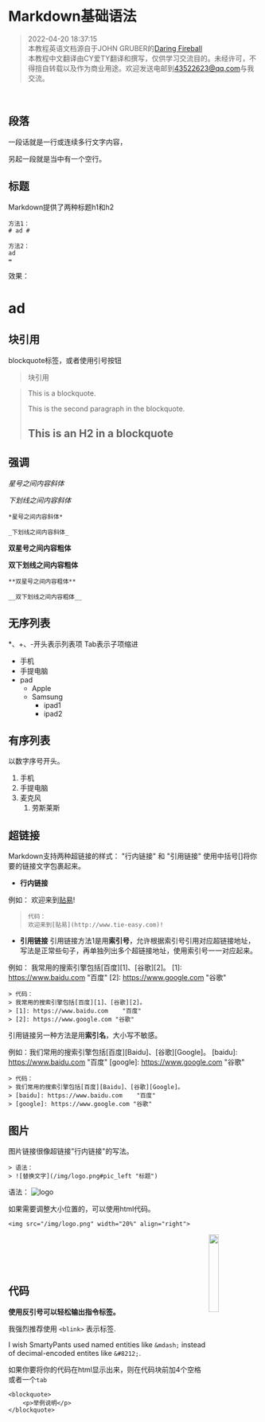 # Markdown基础语法


> 2022-04-20 18:37:15 
> <br>本教程英语文档源自于JOHN GRUBER的[Daring Fireball](https://daringfireball.net/projects/markdown/basics)
> <br>本教程中文翻译由CY爱TY翻译和撰写，仅供学习交流目的。未经许可，不得擅自转载以及作为商业用途。欢迎发送电邮到<43522623@qq.com>与我交流。


<br>

## 段落 ##
一段话就是一行或连续多行文字内容，
 
另起一段就是当中有一个空行。


## 标题 ##
Markdown提供了两种标题h1和h2

    方法1：
    # ad #
    
    方法2：
    ad
    =

效果：

ad
=

## 块引用 ##
blockquote标签，或者使用引号按钮

<blockquote>块引用</blockquote>


> <p>This is a blockquote.</p>
> 
> <p>This is the second paragraph in the blockquote.</p>
> 
> <h2>This is an H2 in a blockquote</h2>


## 强调 ##

*星号之间内容斜体*

_下划线之间内容斜体_

    *星号之间内容斜体*
    
    _下划线之间内容斜体_

**双星号之间内容粗体**

__双下划线之间内容粗体__

    **双星号之间内容粗体**
    
    __双下划线之间内容粗体__

## 无序列表 ##
*、+、-开头表示列表项
Tab表示子项缩进

* 手机
* 手提电脑
* pad
	* Apple
	* Samsung
		* ipad1
		* ipad2

## 有序列表 ##
以数字序号开头。

1. 手机
2. 手提电脑
3. 麦克风
	1. 劳斯莱斯  

## 超链接 ##
Markdown支持两种超链接的样式： "行内链接" 和 "引用链接"
使用中括号[]将你要的链接文字包裹起来。

- **行内链接**

例如： 欢迎来到[贴易](http://www.tie-easy.com)!
>     代码：
>     欢迎来到[贴易](http://www.tie-easy.com)!

- **引用链接**
引用链接方法1是用**索引号**，允许根据索引号引用对应超链接地址，写法是正常些句子，再单独列出多个超链接地址，使用索引号一一对应起来。

例如： 我常用的搜索引擎包括[百度][1]、[谷歌][2]。
[1]: https://www.baidu.com	"百度"
[2]: https://www.google.com "谷歌"

    > 代码：
    > 我常用的搜索引擎包括[百度][1]、[谷歌][2]。
    > [1]: https://www.baidu.com	"百度"
    > [2]: https://www.google.com "谷歌"

引用链接另一种方法是用**索引名**，大小写不敏感。

例如：我们常用的搜索引擎包括[百度][Baidu]、[谷歌][Google]。
[baidu]: https://www.baidu.com	"百度"
[google]: https://www.google.com "谷歌"

    > 代码：
    > 我们常用的搜索引擎包括[百度][Baidu]、[谷歌][Google]。
    > [baidu]: https://www.baidu.com	"百度"
    > [google]: https://www.google.com "谷歌"

## 图片 ##
图片链接很像超链接"行内链接"的写法。

    > 语法：
    > ![替换文字](/img/logo.png#pic_left "标题")

语法：
![logo](/img/logo.png "Markdown笔记")

如果需要调整大小位置的，可以使用html代码。

	<img src="/img/logo.png" width="20%" align="right">

<img src="/img/logo.png" width="20%" align="right">

<br>
<br>
<br>
<br>

## 代码 ##
**使用反引号可以轻松输出指令标签。**

我强烈推荐使用 `<blink>` 表示标签.

I wish SmartyPants used named entities like `&mdash;`
instead of decimal-encoded entites like `&#8212;`.

如果你要将你的代码在html显示出来，则在代码块前加4个空格或者一个`tab`

	<blockquote>
	 	<p>举例说明</p>
	</blockquote>